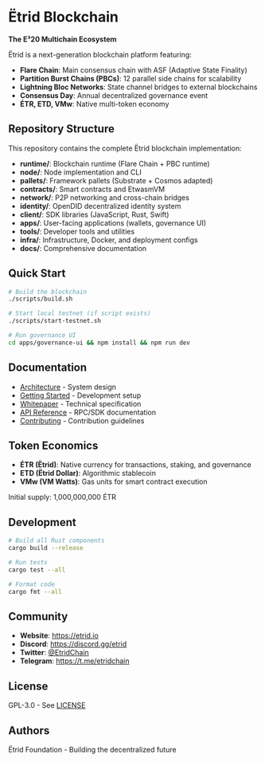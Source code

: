 # Ëtrid Blockchain

**The E³20 Multichain Ecosystem**

Ëtrid is a next-generation blockchain platform featuring:

- **Flare Chain**: Main consensus chain with ASF (Adaptive State Finality)
- **Partition Burst Chains (PBCs)**: 12 parallel side chains for scalability
- **Lightning Bloc Networks**: State channel bridges to external blockchains
- **Consensus Day**: Annual decentralized governance event
- **ÉTR, ETD, VMw**: Native multi-token economy

## Repository Structure

This repository contains the complete Ëtrid blockchain implementation:

- **runtime/**: Blockchain runtime (Flare Chain + PBC runtime)
- **node/**: Node implementation and CLI
- **pallets/**: Framework pallets (Substrate + Cosmos adapted)
- **contracts/**: Smart contracts and EtwasmVM
- **network/**: P2P networking and cross-chain bridges
- **identity/**: OpenDID decentralized identity system
- **client/**: SDK libraries (JavaScript, Rust, Swift)
- **apps/**: User-facing applications (wallets, governance UI)
- **tools/**: Developer tools and utilities
- **infra/**: Infrastructure, Docker, and deployment configs
- **docs/**: Comprehensive documentation

## Quick Start

```bash
# Build the blockchain
./scripts/build.sh

# Start local testnet (if script exists)
./scripts/start-testnet.sh

# Run governance UI
cd apps/governance-ui && npm install && npm run dev
```

## Documentation

- [Architecture](docs/ARCHITECTURE.md) - System design
- [Getting Started](docs/GETTING_STARTED.md) - Development setup
- [Whitepaper](docs/WHITEPAPER.md) - Technical specification
- [API Reference](docs/API_REFERENCE.md) - RPC/SDK documentation
- [Contributing](docs/CONTRIBUTING.md) - Contribution guidelines

## Token Economics

- **ÉTR (Ëtrid)**: Native currency for transactions, staking, and governance
- **ETD (Ëtrid Dollar)**: Algorithmic stablecoin
- **VMw (VM Watts)**: Gas units for smart contract execution

Initial supply: 1,000,000,000 ÉTR

## Development

```bash
# Build all Rust components
cargo build --release

# Run tests
cargo test --all

# Format code
cargo fmt --all
```

## Community

- **Website**: https://etrid.io
- **Discord**: https://discord.gg/etrid
- **Twitter**: [@EtridChain](https://twitter.com/EtridChain)
- **Telegram**: https://t.me/etridchain

## License

GPL-3.0 - See [LICENSE](LICENSE)

## Authors

Ëtrid Foundation - Building the decentralized future
